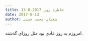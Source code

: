 ```yaml
---
title: خاطره روز 2017-8-13
date: 2017-8-13
author: شعبان محمد حسنی
---
```


امروزم یه روز عادی بود مثل روزای گذشته.